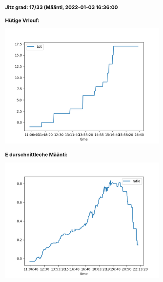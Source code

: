 ### Jitz grad: 17/33 (Määnti, 2022-01-03 16:36:00

### Hütige Vrlouf:
![Graph](Today.png)

### E durschnittleche Määnti:
![Graph](Määnti.png)